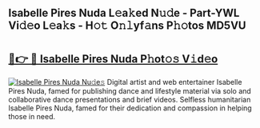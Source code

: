 ## Isabelle Pires Nuda L𝚎a𝚔ed N𝚞𝚍e - Part-YWL Vi𝚍𝚎o L𝚎a𝚔s - H𝚘𝚝 O𝚗𝚕yf𝚊ns P𝚑𝚘tos MD5VU

# <h2><a href="http://kf7jjvy.oniu.top/?m=Isabelle+Pires+Nuda">🔗👉 🔴 Isabelle Pires Nuda P𝚑ot𝚘𝚜 V𝚒d𝚎o</a></h2>

[![Isabelle Pires Nuda Nu𝚍e𝚜](https://i.imgur.com/0qMVB7G.gif)](http://kf7jjvy.oniu.top/?m=Isabelle+Pires+Nuda)
Digital artist and web entertainer Isabelle Pires Nuda, famed for publishing dance and lifestyle material via solo and collaborative dance presentations and brief videos. Selfless humanitarian Isabelle Pires Nuda, famed for their dedication and compassion in helping those in need.  
